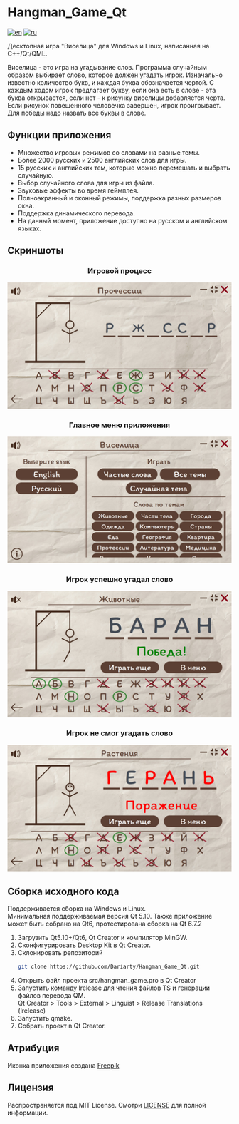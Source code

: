 # Hangman_Game_Qt

[![en](https://img.shields.io/badge/lang-en-blue.svg)](https://github.com/Dariarty/Hangman_Game_Qt/blob/main/README.md)
[![ru](https://img.shields.io/badge/lang-ru-red.svg)](https://github.com/Dariarty/Hangman_Game_Qt/blob/main/README.ru.md)

Десктопная игра "Виселица" для Windows и Linux, написанная на C++/Qt/QML. </br> 

Виселица - это игра на угадывание слов. Программа случайным образом выбирает слово, которое должен угадать игрок. Изначально известно количество букв, и каждая буква обозначается чертой. С каждым ходом игрок предлагает букву, если она есть в слове - эта буква открывается, если нет - к рисунку виселицы добавляется черта. Если рисунок повешенного человечка завершен, игрок проигрывает. Для победы надо назвать все буквы в слове. 

## Функции приложения

* Множество игровых режимов со словами на разные темы.</br>
* Более 2000 русских и 2500 английских слов для игры.</br>
* 15 русских и английских тем, которые можно перемешать и выбрать случайную.</br>
* Выбор случайного слова для игры из файла.</br>
* Звуковые эффекты во время геймплея.</br>
* Полноэкранный и оконный режимы, поддержка разных размеров окна.</br>
* Поддержка динамического перевода.</br>
* На данный момент, приложение доступно на русском и английском языках.</br>

## Скриншоты

<h3 align="center">Игровой процесс</h3>

![alt text](assets/ru_RU/gameplay.jpg)

<h3 align="center">Главное меню приложения</h3>

![alt text](assets/ru_RU/menu.jpg)

<h3 align="center">Игрок успешно угадал слово</h3>

![alt text](assets/ru_RU/victory.jpg)

<h3 align="center">Игрок не смог угадать слово</h3>

![alt text](assets/ru_RU/defeat.jpg)

## Сборка исходного кода
Поддерживается сборка на Windows и Linux.</br>
Минимальная поддерживаемая версия Qt 5.10. Также приложение может быть собрано на Qt6, протестирована сборка на Qt 6.7.2 </br>

1.  Загрузить Qt5.10+/Qt6, Qt Creator и компилятор MinGW.</br>
2.  Сконфигурировать Desktop Kit в Qt Creator. </br>
3.  Склонировать репозиторий
     ```sh
     git clone https://github.com/Dariarty/Hangman_Game_Qt.git
     ```
4.  Открыть файл проекта src/hangman_game.pro в Qt Creator</br>
5.  Запустить команду lrelease для чтения файлов TS и генерации файлов перевода QM. </br>
    Qt Creator > Tools > External > Linguist > Release Translations (lrelease) </br>
6.  Запустить qmake.</br>
7.  Собрать проект в Qt Creator.</br>

## Атрибуция

Иконка приложения создана [Freepik](https://freepik.com)

## Лицензия

Распространяется под MIT License. Смотри [LICENSE](LICENSE) для полной информации.
